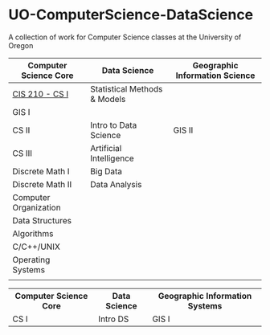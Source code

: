 # UO-ComputerScience-DataScience
A collection of work for Computer Science classes at the University of Oregon

| Computer Science Core            | Data Science                     | Geographic Information Science   |
| -------------------------------- | -------------------------------- | -------------------------------- |
| [CIS 210 - CS I](https://github.com/noahtigner/UO-ComputerScience-DataScience/tree/master/CIS%20210%20-%20CS%20I)         | Statistical Methods & Models
| GIS I 
| CS II                            | Intro to Data Science            | GIS II                           |
| CS III                           | Artificial Intelligence          |                                  |
| Discrete Math I                  | Big Data                         |                                  |
| Discrete Math II                 | Data Analysis                    |                                  |
| Computer Organization            |                                  |                                  |
| Data Structures                  |                                  |                                  |
| Algorithms                       |                                  |                                  |
| C/C++/UNIX                       |                                  |                                  |
| Operating Systems                |                                  |                                  |
|                                  |                                  |                                  |


<table>
	<tr>
		<th>Computer Science Core</th>
		<th>Data Science</th>
		<th>Geographic Information Systems</th>
	</tr>
	<tr>
		<td>CS I</td>
		<td> Intro DS</td>
		<td>GIS I</td>
	</tr>
</table>
